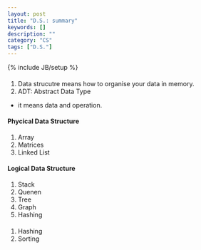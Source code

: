 ```yaml
---
layout: post
title: "D.S.: summary"
keywords: []
description: ""
category: "CS"
tags: ["D.S."]
---
```

{% include JB/setup %}


####
1. Data strucutre means how to organise your data in memory.
2. ADT: Abstract Data Type
- it means data and operation.

#### Phycical Data Structure
1. Array
2. Matrices
3. Linked List

#### Logical Data Structure
1. Stack
2. Quenen
3. Tree
4. Graph
5. Hashing

####
1. Hashing
2. Sorting
